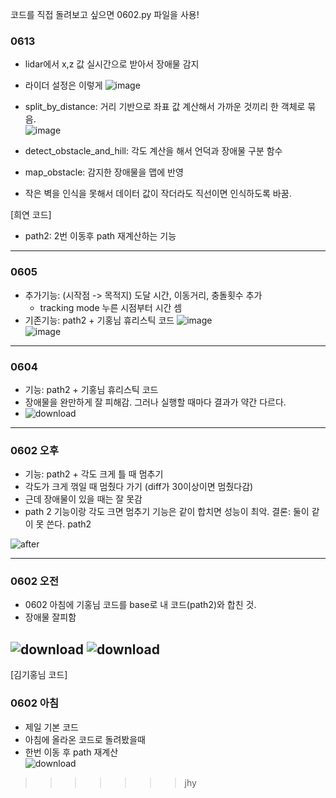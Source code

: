 코드를 직접 돌려보고 싶으면 0602.py 파일을 사용!
### 0613
- lidar에서 x,z 값 실시간으로 받아서 장애물 감지
- 라이더 설정은 이렇게
![image](https://github.com/user-attachments/assets/55c9dc3c-15cd-4f49-8870-a6515fdeb3eb)

- split_by_distance: 거리 기반으로 좌표 값 계산해서 가까운 것끼리 한 객체로 묶음.  
![image](https://github.com/user-attachments/assets/8204b0e1-fd75-49b6-8519-693b2bc32283)  
- detect_obstacle_and_hill: 각도 계산을 해서 언덕과 장애물 구분 함수  
- map_obstacle: 감지한 장애물을 맵에 반영  

- 작은 벽을 인식을 못해서 데이터 값이 작더라도 직선이면 인식하도록 바꿈.  

[희연 코드]  
- path2: 2번 이동후 path 재계산하는 기능
---
### 0605
- 추가기능: (시작점 -> 목적지) 도달 시간, 이동거리, 충돌횟수 추가
  - tracking mode 누른 시점부터 시간 셈   
- 기존기능: path2 + 기홍님 휴리스틱 코드
![image](https://github.com/user-attachments/assets/4c03bdf1-6218-462d-81d1-f1dfc649bab6)  
![image](https://github.com/user-attachments/assets/a1f592ad-21b7-4fcb-b93a-0af7b07a79d0)

---
### 0604
- 기능: path2 + 기홍님 휴리스틱 코드  
- 장애물을 완만하게 잘 피해감. 그러나 실행할 때마다 결과가 약간 다르다.  
- ![download](https://github.com/user-attachments/assets/d16b9d8a-7957-435d-9a4d-9717efb6739c) 

---
### 0602 오후
- 기능: path2 + 각도 크게 틀 때 멈추기
- 각도가 크게 꺾일 때 멈췄다 가기 (diff가 30이상이면 멈췄다감)
- 근데 장애물이 있을 때는 잘 못감
- path 2 기능이랑 각도 크면 멈추기 기능은 같이 합치면 성능이 최악.
결론: 둘이 같이 못 쓴다. path2

![after](https://github.com/user-attachments/assets/dc47757b-bc28-49c1-87c5-471653aa096a)

---
### 0602 오전
- 0602 아침에 기홍님 코드를 base로 내 코드(path2)와 합친 것.
- 장애물 잘피함

![download](https://github.com/user-attachments/assets/fb23b9f5-0f6c-4c81-96b9-08974f115c67)
![download](https://github.com/user-attachments/assets/01018496-14ee-4dcd-b5db-2cfa3ae8ca26)
---
[김기홍님 코드]    
### 0602 아침
- 제일 기본 코드
- 아침에 올라온 코드로 돌려봤을때  
- 한번 이동 후 path 재계산  
![download](https://github.com/user-attachments/assets/73195860-40e0-4275-8ca1-af134ebd6b88)
>>>>>>> jhy
